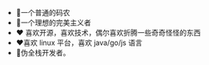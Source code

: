 <!--
**zidoshare/zidoshare** is a ✨ _special_ ✨ repository because its `README.md` (this file) appears on your GitHub profile.

Here are some ideas to get you started:

- 🔭 I’m currently working on ...
-  I’m currently learning ...
- 👯 I’m looking to collaborate on ...
-  I’m looking for help with ...
- 💬 Ask me about ...
- 📫 How to reach me: ...
- 😄 Pronouns: ...
- ⚡ Fun fact: ...
-->

- 🤔一个普通的码农
- 🌱一个理想的完美主义者
- ❤️ 喜欢开源，喜欢技术，偶尔喜欢折腾一些奇奇怪怪的东西
- ❤️喜欢 linux 平台，喜欢 java/go/js 语言
- 🔭伪全栈开发者。

